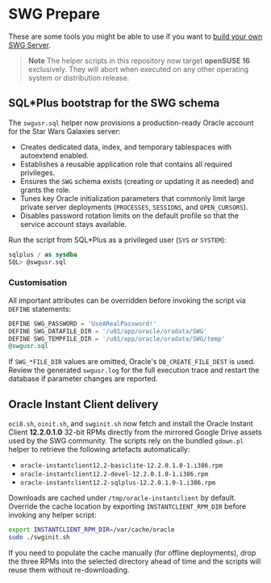 # SWG Prepare

These are some tools you might be able to use if you want to [build your own SWG Server](https://tekaohswg.github.io/new.html).

> **Note**
> The helper scripts in this repository now target **openSUSE 16** exclusively. They will abort when executed on any other operating system or distribution release.

## SQL\*Plus bootstrap for the SWG schema

The `swgusr.sql` helper now provisions a production-ready Oracle account for the Star Wars Galaxies server:

* Creates dedicated data, index, and temporary tablespaces with autoextend enabled.
* Establishes a reusable application role that contains all required privileges.
* Ensures the `SWG` schema exists (creating or updating it as needed) and grants the role.
* Tunes key Oracle initialization parameters that commonly limit large private server deployments (`PROCESSES`, `SESSIONS`, and `OPEN_CURSORS`).
* Disables password rotation limits on the default profile so that the service account stays available.

Run the script from SQL\*Plus as a privileged user (`SYS` or `SYSTEM`):

```sql
sqlplus / as sysdba
SQL> @swgusr.sql
```

### Customisation

All important attributes can be overridden before invoking the script via `DEFINE` statements:

```sql
DEFINE SWG_PASSWORD = 'UseARealPassword!'
DEFINE SWG_DATAFILE_DIR = '/u01/app/oracle/oradata/SWG'
DEFINE SWG_TEMPFILE_DIR = '/u01/app/oracle/oradata/SWG/temp'
@swgusr.sql
```

If `SWG_*FILE_DIR` values are omitted, Oracle's `DB_CREATE_FILE_DEST` is used. Review the generated `swgusr.log` for the full execution trace and restart the database if parameter changes are reported.

## Oracle Instant Client delivery

`oci8.sh`, `oinit.sh`, and `swginit.sh` now fetch and install the Oracle Instant Client **12.2.0.1.0** 32-bit RPMs directly from the mirrored Google Drive assets used by the SWG community. The scripts rely on the bundled `gdown.pl` helper to retrieve the following artefacts automatically:

* `oracle-instantclient12.2-basiclite-12.2.0.1.0-1.i386.rpm`
* `oracle-instantclient12.2-devel-12.2.0.1.0-1.i386.rpm`
* `oracle-instantclient12.2-sqlplus-12.2.0.1.0-1.i386.rpm`

Downloads are cached under `/tmp/oracle-instantclient` by default. Override the cache location by exporting `INSTANTCLIENT_RPM_DIR` before invoking any helper script:

```bash
export INSTANTCLIENT_RPM_DIR=/var/cache/oracle
sudo ./swginit.sh
```

If you need to populate the cache manually (for offline deployments), drop the three RPMs into the selected directory ahead of time and the scripts will reuse them without re-downloading.
